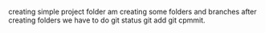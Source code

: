 creating simple project folder 
am creating some folders and branches 
after creating folders  we have to do git status git add git cpmmit.

